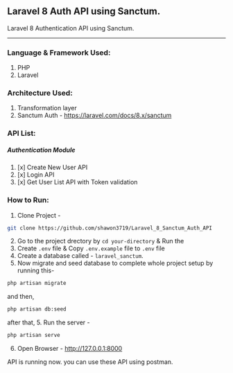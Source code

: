 ## Laravel 8 Auth API using Sanctum.
Laravel 8 Authentication API using Sanctum.

----

### Language & Framework Used:
1. PHP
1. Laravel

### Architecture Used:
1. Transformation layer
1. Sanctum Auth - https://laravel.com/docs/8.x/sanctum

### API List:
##### Authentication Module
1. [x] Create New User API
1. [x] Login API
1. [x] Get User List API with Token validation


### How to Run:
1. Clone Project - 

```bash
git clone https://github.com/shawon3719/Laravel_8_Sanctum_Auth_API
```
2. Go to the project drectory by `cd your-directory` & Run the 
2. Create `.env` file & Copy `.env.example` file to `.env` file
3. Create a database called - `laravel_sanctum`.
4. Now migrate and seed database to complete whole project setup by running this-
``` bash
php artisan migrate
```
and then,
 ``` bash
php artisan db:seed
```
after that,
5. Run the server - 
``` bash
php artisan serve
```
6. Open Browser - 
http://127.0.0.1:8000 

API is running now. you can use these API using postman.


